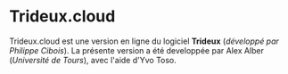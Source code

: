 # Trideux.cloud
Trideux.cloud est une version en ligne du logiciel **Trideux** (*développé par Philippe Cibois*).
La présente version a été developpée par Alex Alber (*Université de Tours*), avec l'aide d'Yvo Toso.
